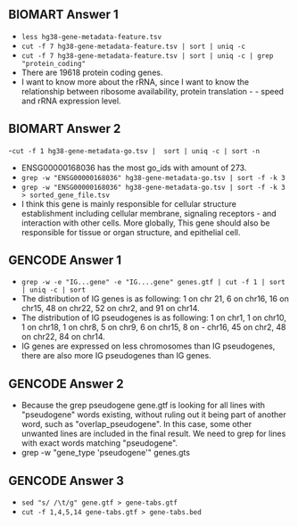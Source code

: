 ## BIOMART Answer 1

- `less hg38-gene-metadata-feature.tsv`
- `cut -f 7 hg38-gene-metadata-feature.tsv | sort | uniq -c`
- `cut -f 7 hg38-gene-metadata-feature.tsv | sort | uniq -c | grep "protein_coding"`
- There are 19618 protein coding genes. 
- I want to know more about the rRNA, since I want to know the relationship between ribosome availability, protein translation - - speed and rRNA expression level. 


## BIOMART Answer 2

-`cut -f 1 hg38-gene-metadata-go.tsv |  sort | uniq -c | sort -n`
- ENSG00000168036 has the most go_ids with amount of 273. 
- `grep -w "ENSG00000168036" hg38-gene-metadata-go.tsv | sort -f -k 3`
- `grep -w "ENSG00000168036" hg38-gene-metadata-go.tsv | sort -f -k 3 > sorted_gene_file.tsv`
- I think this gene is mainly responsible for cellular structure establishment including cellular membrane, signaling receptors - and interaction with other cells. More globally, This gene should also be responsible for tissue or organ structure, and epithelial cell. 


## GENCODE Answer 1
- `grep -w -e "IG...gene" -e "IG....gene" genes.gtf | cut -f 1 | sort | uniq -c | sort`
- The distribution of IG genes is as following: 1 on chr 21, 6 on chr16, 16 on chr15, 48 on chr22, 52 on chr2, and 91 on chr14. 
- The distribution of IG pseudogenes is as following: 1 on chr1, 1 on chr10, 1 on chr18, 1 on chr8, 5 on chr9, 6 on chr15, 8 on - chr16, 45 on chr2, 48 on chr22, 84 on chr14. 
- IG genes are expressed on less chromosomes than IG pseudogenes, there are also more IG pseudogenes than IG genes. 

## GENCODE Answer 2
- Because the grep pseudogene gene.gtf is looking for all lines with "pseudogene" words existing, without ruling out it being part of another word, such as "overlap_pseudogene". In this case, some other unwanted lines are included in the final result. We need to grep for lines with exact words matching "pseudogene". 
- grep -w "gene_type 'pseudogene'" genes.gts


## GENCODE Answer 3
- `sed "s/ /\t/g" gene.gtf > gene-tabs.gtf`
- `cut -f 1,4,5,14 gene-tabs.gtf > gene-tabs.bed`

